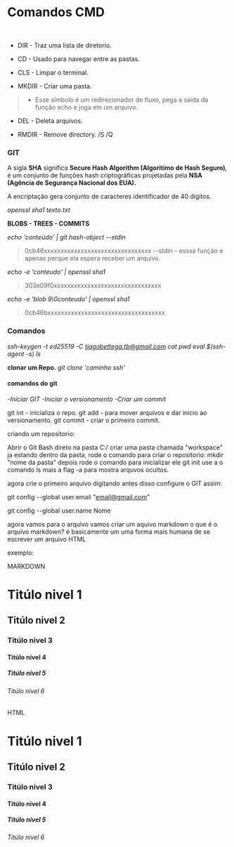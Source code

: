 # Comandos CMD



​	

- DIR - Traz uma lista de diretorio.

- CD - Usado para navegar entre as pastas.

- CLS - Limpar o terminal.

- MKDIR - Criar uma pasta.

> - Esse simbolo é um redirecionador de fluxo, pega a saida da função echo e joga em um arquivo.

- DEL - Deleta arquivos.

- RMDIR - Remove directory.  /S /Q

### GIT

A sigla **SHA** significa **Secure Hash Algorithm (Algoritimo de Hash Seguro)**, é um conjunto de funções hash criptográficas projetadas pela **NSA (Agência de Segurança Nacional dos EUA).**

A encriptação gera conjunto de caracteres identificador de 40 dígitos.

_openssl sha1 texto.txt_

**BLOBS - TREES - COMMITS**

_echo 'conteúdo' | git hash-object --stdin_

  > 0cb46xxxxxxxxxxxxxxxxxxxxxxxxxxxxxxxx
  > --stdin - esssa função e apenas perque ela espera receber um arquivo. 

_echo -e 'conteudo' | openssl sha1_
  > 303e09f0xxxxxxxxxxxxxxxxxxxxxxxxxxxxxxxx

_echo -e 'blob 9\0conteudo' | openssl sha1_
  > 0cb46bxxxxxxxxxxxxxxxxxxxxxxxxxxxxxxxxxxx

### Comandos

  _ssh-keygen -t ed25519 -C tiagobettega.tb@gmail.com
  cat
  pwd
  eval $(ssh-agent -s)
  ls_

**clonar um Repo.**
  _git clone 'caminho ssh'_



#### comandos do git

_-Iniciar GIT
-Iniciar o versionamento
-Criar um commit_

git int - inicializa o repo.
git add - para mover arquivos e dar inicio ao versionamento.
git commit - criar o primeiro commit.

criando um repositorio:

Abrir o Git Bash direto na pasta C:/
criar uma pasta chamada "workspace"
ja estando dentro da pasta, rode o comando para criar o repositorio:
mkdir "nome da pasta" 
depois rode o comando para inicializar ele
git init
use a o comando ls mais a flag -a para mostra arquvos ocultos.

agora crie o primeiro arquivo digitando
antes disso configure o GIT assim:

git config --global user.email "email@gmail.com"

git config --global user.name Nome

agora vamos para o arquivo
vamos criar um aquivo markdown 
o que é o arquivo markdown?
é basicamente um uma forma mais humana de se escrever um arquivo HTML

exemplo:



MARKDOWN

# Titúlo nivel 1
## Titúlo nivel 2
### Titúlo nivel 3
#### Titúlo nivel 4
##### Titúlo nivel 5
###### Titúlo nivel 6



HTML

<h1>Titúlo nivel 1</h1>
<h2>Titúlo nivel 2</h2>
<h3>Titúlo nivel 3</h3>
<h4>Titúlo nivel 4</h4>
<h5>Titúlo nivel 5</h5>
<h6>Titúlo nivel 6</h6>